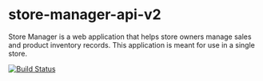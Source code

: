 # store-manager-api-v2
Store Manager is a web application that helps store owners manage sales and product inventory records. This application is meant for use in a single store.

[![Build Status](https://travis-ci.com/kipruto/store-manager-api-v2.svg?branch=develop)](https://travis-ci.com/kipruto/store-manager-api-v2)

